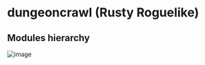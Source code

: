 # dungeoncrawl (Rusty Roguelike)

## Modules hierarchy
![image](https://user-images.githubusercontent.com/1570026/199970712-1788a497-28e8-40eb-916c-198355d158b9.png)
